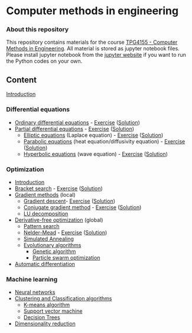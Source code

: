 # Computer methods in engineering #

### About this repository ###

This repository contains materials for the course [TPG4155 - Computer Methods in Engineering](https://www.ntnu.edu/studies/courses/TPG4155). All material is stored as jupyter notebook files. Please install jupyter notebook from the [jupyter website](https://jupyter.org/) if you want to run the Python codes on your own.

## Content ##

<!-- Modelling and simulation, computer methods, in general -->
<!-- Add data preprocessing, noise, sensors, with a lot of examples -->
<!-- Challenges with origin of data -->
<!-- Also introduce an overview of methods, such as machine learning, digital twin, regression -->

[Introduction](lectures/pythonIntro.ipynb)


### Differential equations ###

* [Ordinary differential equations](lectures/ordinaryDifferentialEquations.ipynb) - [Exercise](exercises/exerciseODE.pdf) ([Solution](exercises/solutionODE.pdf))
* [Partial differential equations](lectures/partialDifferentialEquations.ipynb) - [Exercise](exercises/exerciseFiniteDifferences.pdf) ([Solution](exercises/solutionFiniteDifferences.pdf))
  * [Elliptic equations](lectures/ellipticEquations.ipynb) (Laplace equation) - [Exercise](exercises/exerciseElliptic.pdf) ([Solution](exercises/solutionElliptic.pdf))
  * [Parabolic equations](lectures/parabolicEquations.ipynb) (heat equation/diffusivity equation) - [Exercise](exercises/exerciseParabolic.pdf) ([Solution](exercises/solutionParabolic.pdf))
  * [Hyperbolic equations](lectures/hyperbolicEquations.ipynb) (wave equation) - [Exercise](exercises/exerciseHyperbolic.pdf) ([Solution](exercises/solutionHyperbolic.pdf))


### Optimization ###

* [Introduction](lectures/optimization.ipynb)
* [Bracket search](lectures/bracketSearch.ipynb) - [Exercise](exercises/exerciseBracket.pdf) ([Solution](exercises/solutionBracket.pdf))
* [Gradient methods](lectures/gradientMethods.ipynb) (local)
  * [Gradient descent](lectures/gradientDescent.ipynb)- [Exercise](exercises/exerciseGradientDescent.pdf) ([Solution](exercises/solutionGradientDescent.pdf))
  * [Conjugate gradient method](lectures/conjugateGradientMethod.ipynb) - [Exercise](exercises/exercise6.pdf) ([Solution](exercises/solution6.pdf))
  * [LU decomposition](lectures/ludecomposition.ipynb) 
* [Derivative-free optimization](lectures/derivativeFreeOptimization.ipynb) (global)
  * [Pattern search](lectures/patternSearch.ipynb)
  * [Nelder-Mead](lectures/nelderMead.ipynb) - [Exercise](exercises/exercise7.pdf) ([Solution](exercises/solution7.pdf))
  * [Simulated Annealing](lectures/simulatedAnnealing.ipynb)
  * [Evolutionary algorithms](lectures/evolutionaryAlgorithms.ipynb)
    * [Genetic algorithm](lectures/geneticAlgorithm.ipynb)
    * [Particle swarm optimization](lectures/particleSwarmOptimization.ipynb)
* [Automatic differentiation](lectures/automaticDifferentiation.ipynb)

<!-- A full section on automation and cybernetics: feedback control, PID, real-time data cleaning and filtering, and real-time optimization 2.5 weeks -->

### Machine learning ###
* [Neural networks](lectures/neuralNetworks.ipynb)
* [Clustering and Classification algorithms](lectures/clusteringAlgorithms.ipynb)
    * [K-means algorithm](lectures/kmeansAlgorithm.ipynb)
    * [Support vector machine](lectures/supportvectorMachine.ipynb)
    * [Decision Trees](lectures/decisionTree.ipynb)
* [Dimensionality reduction](lectures/dimensionalityReduction.ipynb)

<!-- heading: generative metoder -->
<!-- Underdel 1: transformers, innkludert chatbot (Elisa eksempel?) -->
<!-- Underdel 2: diffusjonsmodeller for å generere nye eksempler -->


<!--
### Exercises
* [Exercise 1](exercises/exercise1.pdf)
   * [Solution 1](exercises/solution1.pdf)
* [Exercise 2](exercises/exercise2.pdf)
   * [Solution 2](exercises/solution2.pdf)
* [Exercise 3](exercises/exercise3.pdf)
   * [Solution 3](exercises/solution3.pdf)
* [Exercise 4](exercises/exercise4.pdf)
   * [Solution 4](exercises/solution4.pdf)
   * [wave1d](exercises/wave1d.ipynb)
* [Exercise 5](exercises/exercise5.pdf)
   * [Solution 5](exercises/solution5.pdf)
* [Exercise 6](exercises/exercise6.pdf)
   * [Solution 6](exercises/solution6.pdf)
* [Exercise 7](exercises/exercise7.pdf)
   * [Solution 7](exercises/solution7.pdf)
* [Exercise 8](exercises/exercise8.pdf)
   * [Solution 8](exercises/solution8.pdf)
   * [Solution-code](exercises/solution-code.ipynb)
* [Exercise 9](exercises/exercise9.pdf)
   * [Solution 9](exercises/solution9.pdf)
-->